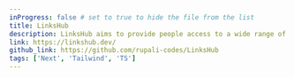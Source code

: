 ```yaml
---
inProgress: false # set to true to hide the file from the list
title: LinksHub
description: LinksHub aims to provide people access to a wide range of free resources and tools that they can use to learn and develop their tech skills...
link: https://linkshub.dev/
github_link: https://github.com/rupali-codes/LinksHub
tags: ['Next', 'Tailwind', 'TS']
---
```

